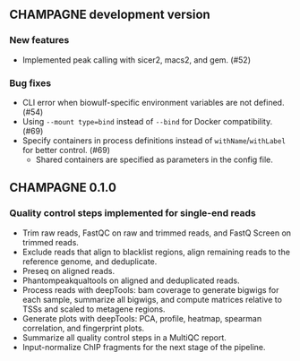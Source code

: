 ## CHAMPAGNE development version

### New features

- Implemented peak calling with sicer2, macs2, and gem. (#52)

### Bug fixes

- CLI error when biowulf-specific environment variables are not defined. (#54)
- Using `--mount type=bind` instead of `--bind` for Docker compatibility. (#69)
- Specify containers in process definitions instead of `withName`/`withLabel` for better control. (#69)
  - Shared containers are specified as parameters in the config file.

## CHAMPAGNE 0.1.0

### Quality control steps implemented for single-end reads

- Trim raw reads, FastQC on raw and trimmed reads, and FastQ Screen on trimmed reads.
- Exclude reads that align to blacklist regions, align remaining reads to the reference genome, and deduplicate.
- Preseq on aligned reads.
- Phantompeakqualtools on aligned and deduplicated reads.
- Process reads with deepTools: bam coverage to generate bigwigs for each sample, summarize all bigwigs, and compute matrices relative to TSSs and scaled to metagene regions.
- Generate plots with deepTools: PCA, profile, heatmap, spearman correlation, and fingerprint plots.
- Summarize all quality control steps in a MultiQC report.
- Input-normalize ChIP fragments for the next stage of the pipeline.
